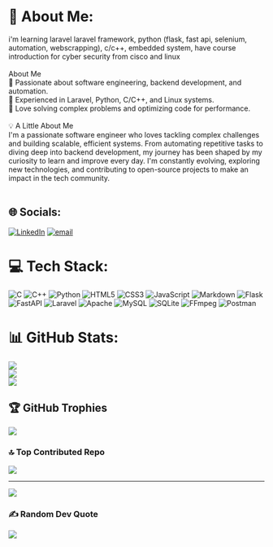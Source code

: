 # 💫 About Me:
i'm learning laravel laravel framework, python (flask, fast api, selenium, automation, webscrapping), c/c++, embedded system, have course introduction for cyber security from cisco and linux <br><br>About Me<br>🔹 Passionate about software engineering, backend development, and automation.<br>🔹 Experienced in Laravel, Python, C/C++, and Linux systems.<br>🔹 Love solving complex problems and optimizing code for performance.<br><br>💡 A Little About Me<br>I'm a passionate software engineer who loves tackling complex challenges and building scalable, efficient systems. From automating repetitive tasks to diving deep into backend development, my journey has been shaped by my curiosity to learn and improve every day. I'm constantly evolving, exploring new technologies, and contributing to open-source projects to make an impact in the tech community.<br><br>


## 🌐 Socials:
[![LinkedIn](https://img.shields.io/badge/LinkedIn-%230077B5.svg?logo=linkedin&logoColor=white)](https://linkedin.com/in/youssef-gamal-mohamed-93621a2a3) [![email](https://img.shields.io/badge/Email-D14836?logo=gmail&logoColor=white)](mailto:youssef.mekkawy2020@gmail.com) 

# 💻 Tech Stack:
![C](https://img.shields.io/badge/c-%2300599C.svg?style=for-the-badge&logo=c&logoColor=white) ![C++](https://img.shields.io/badge/c++-%2300599C.svg?style=for-the-badge&logo=c%2B%2B&logoColor=white) ![Python](https://img.shields.io/badge/python-3670A0?style=for-the-badge&logo=python&logoColor=ffdd54) ![HTML5](https://img.shields.io/badge/html5-%23E34F26.svg?style=for-the-badge&logo=html5&logoColor=white) ![CSS3](https://img.shields.io/badge/css3-%231572B6.svg?style=for-the-badge&logo=css3&logoColor=white) ![JavaScript](https://img.shields.io/badge/javascript-%23323330.svg?style=for-the-badge&logo=javascript&logoColor=%23F7DF1E) ![Markdown](https://img.shields.io/badge/markdown-%23000000.svg?style=for-the-badge&logo=markdown&logoColor=white) ![Flask](https://img.shields.io/badge/flask-%23000.svg?style=for-the-badge&logo=flask&logoColor=white) ![FastAPI](https://img.shields.io/badge/FastAPI-005571?style=for-the-badge&logo=fastapi) ![Laravel](https://img.shields.io/badge/laravel-%23FF2D20.svg?style=for-the-badge&logo=laravel&logoColor=white) ![Apache](https://img.shields.io/badge/apache-%23D42029.svg?style=for-the-badge&logo=apache&logoColor=white) ![MySQL](https://img.shields.io/badge/mysql-4479A1.svg?style=for-the-badge&logo=mysql&logoColor=white) ![SQLite](https://img.shields.io/badge/sqlite-%2307405e.svg?style=for-the-badge&logo=sqlite&logoColor=white) ![FFmpeg](https://shields.io/badge/FFmpeg-%23171717.svg?logo=ffmpeg&style=for-the-badge&labelColor=171717&logoColor=5cb85c) ![Postman](https://img.shields.io/badge/Postman-FF6C37?style=for-the-badge&logo=postman&logoColor=white)
# 📊 GitHub Stats:
![](https://github-readme-stats.vercel.app/api?username=Youssef-Mekkkawy&theme=shadow_blue&hide_border=false&include_all_commits=true&count_private=false)<br/>
![](https://github-readme-streak-stats.herokuapp.com/?user=Youssef-Mekkkawy&theme=shadow_blue&hide_border=false)<br/>
![](https://github-readme-stats.vercel.app/api/top-langs/?username=Youssef-Mekkkawy&theme=shadow_blue&hide_border=false&include_all_commits=true&count_private=false&layout=compact)

## 🏆 GitHub Trophies
![](https://github-profile-trophy.vercel.app/?username=Youssef-Mekkkawy&theme=blue-green&no-frame=false&no-bg=false&margin-w=4)

### 🔝 Top Contributed Repo
![](https://github-contributor-stats.vercel.app/api?username=Youssef-Mekkkawy&limit=5&theme=dark&combine_all_yearly_contributions=true)

---
[![](https://visitcount.itsvg.in/api?id=Youssef-Mekkkawy&icon=0&color=0)](https://visitcount.itsvg.in)

### ✍️ Random Dev Quote
![](https://quotes-github-readme.vercel.app/api?type=vetical&theme=radical)

<!-- Proudly created with GPRM ( https://gprm.itsvg.in ) -->
